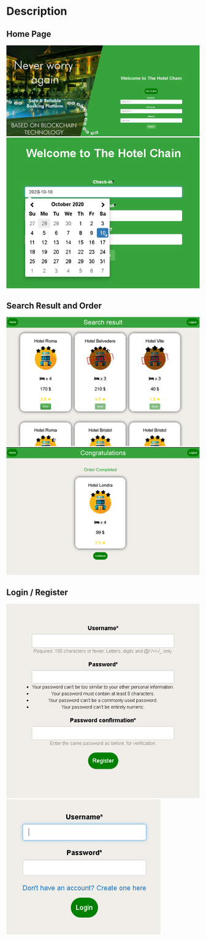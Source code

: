 # Description

## Home Page
![](/screenshots/Splash.PNG)
![](/screenshots/DataPicker.PNG)

## Search Result and Order
![](/screenshots/Feed.PNG)
![](/screenshots/Order%20Completed.PNG)

## Login / Register
![](/screenshots/Register.PNG)
![](/screenshots/Login.PNG)
